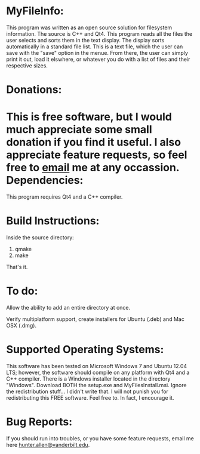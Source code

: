 MyFileInfo:
===========

This program was written as an open source solution for filesystem information. The source is C++ and Qt4. This program reads all the files the user selects and sorts them in the text display. The display sorts automatically in a standard file list. This is a text file, which the user can save with the "save" option in the menue. From there, the user can simply print it out, load it elswhere, or whatever you do with a list of files and their respective sizes. 

Donations:
==========

This is free software, but I would much appreciate some small donation if you find it useful. I also appreciate feature requests, 
so feel free to [email](hunter.allen@vanderbilt.edu) me at any occassion.
Dependencies:
=============

This program requires Qt4 and a C++ compiler. 

Build Instructions: 
===================
Inside the source directory:

1. qmake
2. make

That's it. 

To do: 
======

Allow the ability to add an entire directory at once. 

Verify multiplatform support, create installers for Ubuntu (.deb) and Mac OSX (.dmg). 

Supported Operating Systems: 
============================

This software has been tested on Microsoft Windows 7 and Ubuntu 12.04 LTS; however, the software should compile on any platform with Qt4 and a C++ compiler. There is a Windows installer located in the directory "Windows". Download BOTH the setup.exe and MyFilesInstall.msi. Ignore the redistribution stuff... I didn't write that. I will not punish you for redistributing this FREE software. Feel free to. In fact, I encourage it. 

Bug Reports:
============

If you should run into troubles, or you have some feature requests, email me here <hunter.allen@vanderbilt.edu>.
